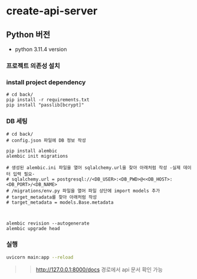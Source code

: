 # create-api-server

## Python 버전

- python 3.11.4 version

### 프로젝트 의존성 설치
### install project dependency

```
# cd back/ 
pip install -r requirements.txt
pip install "passlib[bcrypt]"
```

### DB 세팅
```
# cd back/
# config.json 파일에 DB 정보 작성

pip install alembic
alembic init migrations

# 생성된 alembic.ini 파일을 열어 sqlalchemy.url을 찾아 아래처럼 작성 -실제 데이터 입력 필요-
# sqlalchemy.url = postgresql://<DB_USER>:<DB_PWD>@<<DB_HOST>:<DB_PORT>/<DB_NAME>
# /migrations/env.py 파일을 열어 파일 상단에 import models 추가 
# target_metadata를 찾아 아래처럼 작성
# target_metadata = models.Base.metadata



alembic revision --autogenerate
alembic upgrade head

```

### 실행

```bash
uvicorn main:app --reload
```


>> http://127.0.0.1:8000/docs 경로에서 api 문서 확인 가능